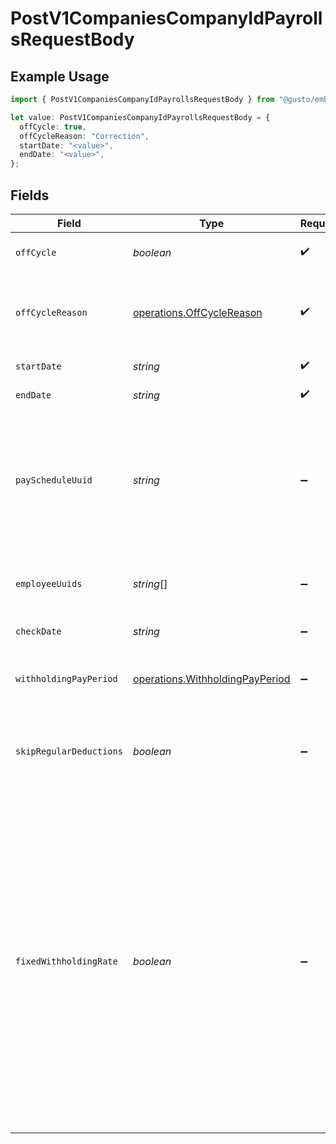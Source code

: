# PostV1CompaniesCompanyIdPayrollsRequestBody

## Example Usage

```typescript
import { PostV1CompaniesCompanyIdPayrollsRequestBody } from "@gusto/embedded-api/models/operations/postv1companiescompanyidpayrolls.js";

let value: PostV1CompaniesCompanyIdPayrollsRequestBody = {
  offCycle: true,
  offCycleReason: "Correction",
  startDate: "<value>",
  endDate: "<value>",
};
```

## Fields

| Field                                                                                                                                                                                                                                                                                           | Type                                                                                                                                                                                                                                                                                            | Required                                                                                                                                                                                                                                                                                        | Description                                                                                                                                                                                                                                                                                     |
| ----------------------------------------------------------------------------------------------------------------------------------------------------------------------------------------------------------------------------------------------------------------------------------------------- | ----------------------------------------------------------------------------------------------------------------------------------------------------------------------------------------------------------------------------------------------------------------------------------------------- | ----------------------------------------------------------------------------------------------------------------------------------------------------------------------------------------------------------------------------------------------------------------------------------------------- | ----------------------------------------------------------------------------------------------------------------------------------------------------------------------------------------------------------------------------------------------------------------------------------------------- |
| `offCycle`                                                                                                                                                                                                                                                                                      | *boolean*                                                                                                                                                                                                                                                                                       | :heavy_check_mark:                                                                                                                                                                                                                                                                              | Whether it is an off cycle payroll.                                                                                                                                                                                                                                                             |
| `offCycleReason`                                                                                                                                                                                                                                                                                | [operations.OffCycleReason](../../models/operations/offcyclereason.md)                                                                                                                                                                                                                          | :heavy_check_mark:                                                                                                                                                                                                                                                                              | An off cycle payroll reason. Select one from the following list.                                                                                                                                                                                                                                |
| `startDate`                                                                                                                                                                                                                                                                                     | *string*                                                                                                                                                                                                                                                                                        | :heavy_check_mark:                                                                                                                                                                                                                                                                              | Pay period start date.                                                                                                                                                                                                                                                                          |
| `endDate`                                                                                                                                                                                                                                                                                       | *string*                                                                                                                                                                                                                                                                                        | :heavy_check_mark:                                                                                                                                                                                                                                                                              | Pay period end date.                                                                                                                                                                                                                                                                            |
| `payScheduleUuid`                                                                                                                                                                                                                                                                               | *string*                                                                                                                                                                                                                                                                                        | :heavy_minus_sign:                                                                                                                                                                                                                                                                              | A pay schedule is required for transition from old pay schedule payroll to identify the matching transition pay period.                                                                                                                                                                         |
| `employeeUuids`                                                                                                                                                                                                                                                                                 | *string*[]                                                                                                                                                                                                                                                                                      | :heavy_minus_sign:                                                                                                                                                                                                                                                                              | A list of employee uuids to include on the payroll.                                                                                                                                                                                                                                             |
| `checkDate`                                                                                                                                                                                                                                                                                     | *string*                                                                                                                                                                                                                                                                                        | :heavy_minus_sign:                                                                                                                                                                                                                                                                              | Payment date.                                                                                                                                                                                                                                                                                   |
| `withholdingPayPeriod`                                                                                                                                                                                                                                                                          | [operations.WithholdingPayPeriod](../../models/operations/withholdingpayperiod.md)                                                                                                                                                                                                              | :heavy_minus_sign:                                                                                                                                                                                                                                                                              | The payment schedule tax rate the payroll is based on.                                                                                                                                                                                                                                          |
| `skipRegularDeductions`                                                                                                                                                                                                                                                                         | *boolean*                                                                                                                                                                                                                                                                                       | :heavy_minus_sign:                                                                                                                                                                                                                                                                              | Block regular deductions and contributions for this payroll.                                                                                                                                                                                                                                    |
| `fixedWithholdingRate`                                                                                                                                                                                                                                                                          | *boolean*                                                                                                                                                                                                                                                                                       | :heavy_minus_sign:                                                                                                                                                                                                                                                                              | Enable taxes to be withheld at the IRS's required rate of 22% for federal income taxes. State income taxes will be taxed at the state's supplemental tax rate. Otherwise, we'll sum the entirety of the employee's wages and withhold taxes on the entire amount at the rate for regular wages. |